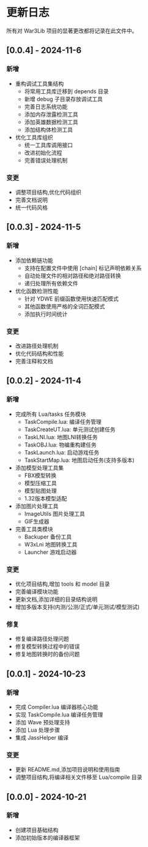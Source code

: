 # 更新日志

所有对 War3Lib 项目的显著更改都将记录在此文件中。

## [0.0.4] - 2024-11-6

### 新增
- 重构调试工具集结构
  - 将常用工具库迁移到 depends 目录
  - 新增 debug 子目录存放调试工具
  - 完善日志系统功能
  - 添加内存泄露检测工具
  - 添加英雄数据检测工具
  - 添加结构体检测工具
- 优化工具库组织
  - 统一工具库调用接口
  - 改进初始化流程
  - 完善错误处理机制

### 变更
- 调整项目结构,优化代码组织
- 完善文档说明
- 统一代码风格

## [0.0.3] - 2024-11-5

### 新增
- 添加依赖链功能
  - 支持在配置文件中使用 [chain] 标记声明依赖关系
  - 自动处理文件的相对路径和绝对路径转换
  - 递归处理所有依赖文件
- 优化函数检测性能
  - 针对 YDWE 前缀函数使用快速匹配模式
  - 其他函数使用严格的全词匹配模式
  - 添加执行时间统计

### 变更
- 改进路径处理机制
- 优化代码结构和性能
- 完善注释和文档

## [0.0.2] - 2024-11-4

### 新增
- 完成所有 Lua/tasks 任务模块
  - TaskCompile.lua: 编译任务管理
  - TaskCreateUT.lua: 单元测试创建任务
  - TaskLNI.lua: 地图LNI转换任务
  - TaskOBJ.lua: 物编重构建任务
  - TaskLaunch.lua: 启动游戏任务
  - TaskStartMap.lua: 地图启动任务(支持多版本)
- 添加模型处理工具集
  - FBX模型转换
  - 模型压缩工具
  - 模型贴图处理
  - 1.32版本模型适配
- 添加图片处理工具
  - ImageUtils 图片处理工具
  - GIF生成器
- 完善工具类模块
  - Backuper 备份工具
  - W3xLni 地图转换工具
  - Launcher 游戏启动器

### 变更
- 优化项目结构,增加 tools 和 model 目录
- 完善编译模块功能
- 更新文档,添加详细的目录结构说明
- 增加多版本支持(内测/公测/正式/单元测试/模型测试)

### 修复
- 修复编译路径处理问题
- 修复模型转换过程中的错误
- 修复地图转换时的备份问题

## [0.0.1] - 2024-10-23

### 新增
- 完成 Compiler.lua 编译器核心功能
- 实现 TaskCompile.lua 编译任务管理
- 添加 Wave 预处理支持
- 添加 Lua 处理步骤
- 集成 JassHelper 编译

### 变更
- 更新 README.md,添加项目说明和使用指南
- 调整项目结构,将编译相关文件移至 Lua/compile 目录

## [0.0.0] - 2024-10-21

### 新增
- 创建项目基础结构
- 添加初始版本的编译器框架
